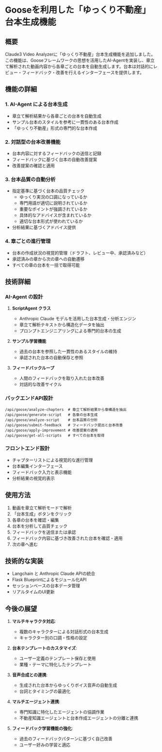 # Gooseを利用した「ゆっくり不動産」台本生成機能

## 概要

Claude3 Video Analyzerに「ゆっくり不動産」台本生成機能を追加しました。この機能は、Gooseフレームワークの思想を活用したAI-Agentを実装し、章立て解析された動画内容から各章ごとの台本を自動生成します。台本は対話的にレビュー・フィードバック・改善を行えるインターフェースを提供します。

## 機能の詳細

### 1. AI-Agent による台本生成
- 章立て解析結果から各章ごとの台本を自動生成
- サンプル台本のスタイルを参考に一貫性のある台本作成
- 「ゆっくり不動産」形式の専門的な台本作成

### 2. 対話型の台本改善機能
- 台本内容に対するフィードバックの送信と記録
- フィードバックに基づく台本の自動改善提案
- 改善提案の確認と適用

### 3. 台本品質の自動分析
- 指定基準に基づく台本の品質チェック
  - ゆっくり実況の口調になっているか
  - 専門用語が適切に説明されているか
  - 重要なポイントが強調されているか
  - 具体的なアドバイスが含まれているか
  - 適切な台本形式が使われているか
- 分析結果に基づくアドバイス提供

### 4. 章ごとの進行管理
- 台本の作成状況の視覚的管理（ドラフト、レビュー中、承認済みなど）
- 承認済みの章から次の章への自動遷移
- すべての章の台本を一括で取得可能

## 技術詳細

### AI-Agent の設計

1. **ScriptAgent クラス**
   - Anthropic Claude モデルを活用した台本生成・分析エンジン
   - 章立て解析テキストから構造化データを抽出
   - プロンプトエンジニアリングによる専門的台本の生成

2. **サンプル学習機能**
   - 過去の台本を参照した一貫性のあるスタイルの維持
   - 承認された台本の自動保存と参照

3. **フィードバックループ**
   - 人間のフィードバックを取り入れた台本改善
   - 対話的な改善サイクル

### バックエンドAPI設計

```
/api/goose/analyze-chapters  # 章立て解析結果から章構造を抽出
/api/goose/generate-script   # 各章の台本生成
/api/goose/analyze-script    # 台本品質の分析
/api/goose/submit-feedback   # フィードバック提出と台本改善
/api/goose/apply-improvement # 改善提案の適用
/api/goose/get-all-scripts   # すべての台本を取得
```

### フロントエンド設計

- チャプターリストによる視覚的な進行管理
- 台本編集インターフェース
- フィードバック入力と表示機能
- 分析結果の視覚的表示

## 使用方法

1. 動画を章立て解析モードで解析
2. 「台本生成」ボタンをクリック
3. 各章の台本を確認・編集
4. 台本を分析して品質チェック
5. フィードバックを送信または承認
6. フィードバック内容に基づき改善された台本を確認・適用
7. 次の章へ進む

## 技術的な実装

- Langchain と Anthropic Claude APIの統合
- Flask Blueprintによるモジュール化API
- セッションベースの台本データ管理
- リアルタイムのUI更新

## 今後の展望

1. **マルチキャラクタ対応**:
   - 複数のキャラクターによる対話形式の台本生成
   - キャラクター別の口調・性格の設定

2. **台本テンプレートのカスタマイズ**:
   - ユーザー定義のテンプレート保存と使用
   - 業種・テーマに特化したテンプレート

3. **音声合成との連携**:
   - 生成された台本からゆっくりボイス音声の自動生成
   - 台詞とタイミングの最適化

4. **マルチエージェント連携**:
   - 専門知識に特化したエージェントの協調作業
   - 不動産知識エージェントと台本作成エージェントの分離と連携

5. **フィードバック学習機能の強化**:
   - 過去のフィードバックパターンに基づく自己改善
   - ユーザー好みの学習と適応